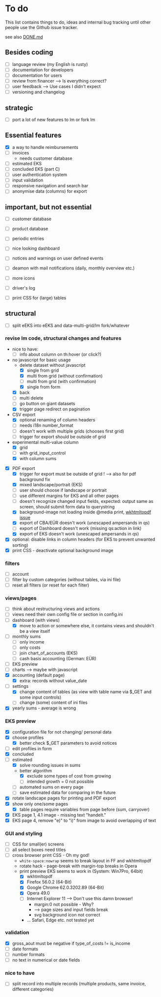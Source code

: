 # To do

This list contains things to do, ideas and internal bug tracking until other people use the Github issue tracker.

see also [DONE.md](DONE.md)

## Besides coding

* [ ] language review (my English is rusty)
* [ ] documentation for developers
* [ ] documentation for users
* [ ] review from financer --> Is everything correct?
* [ ] user feedback --> Use cases I didn't expect
* [ ] versioning and changelog

## strategic

* [ ] port a lot of new features to lm or fork lm

## Essential features

* [x] a way to handle reimbursements
* [ ] invoices
  * needs customer database
* [ ] estimated EKS
* [ ] concluded EKS (part C)
* [ ] user authentication system
* [ ] input validation
* [ ] responsive navigation and search bar
* [ ] anonymise data (columns) for export

## important, but not essential

* [ ] customer database
* [ ] product database
* [ ] periodic entries
* [ ] nice looking dashboard
* [ ] notices and warnings on user defined events
* [ ] deamon with mail notifications (daily, monthly overview etc.)
* [ ] more icons
* [ ] driver's log
* [ ] print CSS for (large) tables


## structural

* [ ] split eEKS into eEKS and data-multi-grid/lm fork/whatever

### revise lm code, structural changes and features

* nice to have:
  * [ ] info about column on th:hover (or click?)
* no javascript for basic usage
  * delete dataset without javascript
    * [x] single from grid
    * [x] multi from grid (without confirmation)
    * [ ] multi from grid (with confirmation)
    * [x] single from form
  * [x] back
  * [ ] multi delete
  * [ ] go button on giant datasets
  * [x] trigger page redirect on pagination
* CSV export
  * [x] optional renaming of column headers
  * [ ] needs i18n number_format
  * [ ] doesn't work with multiple grids (chooses first grid)
  * [ ] trigger for export should be outside of grid
* experimental multi-value column
  * [x] grid
  * [ ] with grid_input_control
  * [x] with column sums
* [x] PDF export
  * [x] trigger for export must be outside of grid ! --> also for pdf background fix
  * [x] mixed landscape/portrait (EKS)
  * [ ] user should choose if landscape or portrait
  * [ ] use different margins for EKS and all other pages
  * [ ] doesn't recognize changed input fields, expected: output same as screen, should submit form data to querystring
  * [x] background-image not loading inside @media print, [wkhtmltopdf issue](https://github.com/wkhtmltopdf/wkhtmltopdf/issues/3126)
  * [x] export of CBA/EÜR doesn't work (unescaped ampersands in qs)
  * [ ] export of Dashboard doesn't work (missing qs:action in link)
  * [x] export of EKS doesn't work  (unescaped ampersands in qs)
* [x] optional: disable links in column headers (for EKS to prevent unwanted sorting)
* [x] print CSS - deactivate optional background image

### filters

* [ ] account
* [ ] filter by custom categories (without tables, via ini file)
* [ ] reset all filters (or reset for each filter)

### views/pages

* [ ] think about restructuring views and actions
* [ ] views need their own config file or section in config.ini
* [ ] dashboard (with views)
  * [x] move to action or somewhere else, it contains views and shouldn't be a view itself
* [ ] monthly sums
  * [ ] only income
  * [ ] only costs
  * [ ] join chart_of_accounts (EKS)
  * [ ] cash basis accounting (German: EÜR)
* [ ] EKS preview
* [ ] charts --> maybe with javascript
* [x] accounting (default page)
  * [x] extra: records without value_date
* [ ] settings
  * [x] change content of tables (as view with table name via $_GET and some input controls)
  * [ ] change (some) content of ini files
* [x] yearly sums - average is wrong

### EKS preview

* [x] configuration file for not changing/ personal data
* [x] choose profiles
  * [x] better check $_GET parameters to avoid notices
* [ ] edit profiles in form
* [x] concluded
* [ ] estimated
  * [x] solve rounding issues in sums
  * better algorithm
    * [x] exclude some types of cost from growing
    * [ ] intended growth = 0 not possible
  * [ ] automated sums on every page
  * [ ] save estimated data for comparing in the future
* [x] rotate landscape pages for printing and PDF export
* [x] show only one/some pages
  * [x] table pages require variables from page before (sum, carryover)
* [x] EKS page 1, 4.1 image - missing text "handelt."
* [x] EKS page 4, remove "e)" to "i)" from image to avoid overlapping of text

### GUI and styling

* [ ] CSS for small(er) screens
* [ ] all select boxes need titles
* [ ] cross browser print CSS - Oh my god!
  * `white-space:nowrap` seems to break layout in FF and wkhtmltopdf
  * rotate hack - page-break with margin-top breaks in Opera
  * print preview EKS seems to work in (System: Win7Pro, 64bit)
    * [x] wkhtmltopdf
    * [x] Firefox 56.0.2 (64-Bit)
    * [x] Google Chrome 62.0.3202.89 (64-Bit)
    * [x] Opera 49.0
    * [ ] Internet Explorer 11 --> Don't use this damn browser!
      * margin:0 not possible - Why?
      * --> page sizes and input fields break
      * svg background icon not correct
    * ... Safari, Edge etc. not tested yet

### validation

* [x] gross_aout must be negative if type_of_costs != is_income
* [ ] date formats
* [ ] number formats
* [ ] no text in numerical or date fields

### nice to have

* [ ] split record into multiple records (multiple products, same invoice, different categories)